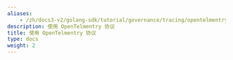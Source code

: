 ```yaml
---
aliases:
    - /zh/docs3-v2/golang-sdk/tutorial/governance/tracing/opentelmentry/
description: 使用 OpenTelmentry 协议
title: 使用 OpenTelmentry 协议
type: docs
weight: 2
---
```

